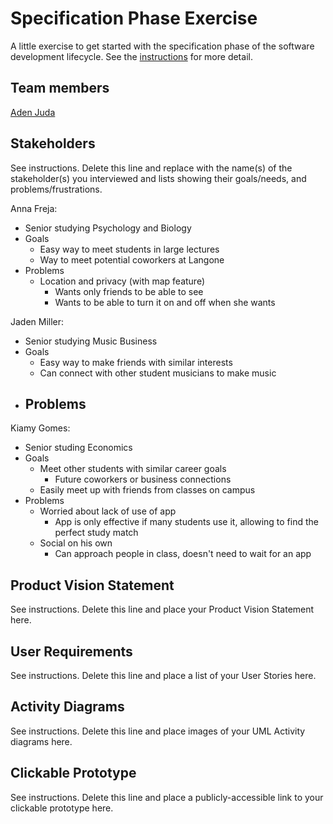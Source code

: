 # Specification Phase Exercise

A little exercise to get started with the specification phase of the software development lifecycle. See the [instructions](instructions.md) for more detail.

## Team members

[Aden Juda](https://github.com/yungsemitone)

## Stakeholders

See instructions. Delete this line and replace with the name(s) of the stakeholder(s) you interviewed and lists showing their goals/needs, and problems/frustrations.

Anna Freja:
- Senior studying Psychology and Biology
- Goals
  - Easy way to meet students in large lectures
  - Way to meet potential coworkers at Langone
- Problems 
  - Location and privacy (with map feature)
    - Wants only friends to be able to see
    - Wants to be able to turn it on and off when she wants

Jaden Miller:
- Senior studying Music Business
- Goals
  - Easy way to make friends with similar interests
  - Can connect with other student musicians to make music
- Problems
  - 

Kiamy Gomes:
- Senior studing Economics
- Goals
  - Meet other students with similar career goals
    - Future coworkers or business connections
  - Easily meet up with friends from classes on campus
- Problems
  - Worried about lack of use of app
    - App is only effective if many students use it, allowing to find the perfect study match
  - Social on his own
    - Can approach people in class, doesn't need to wait for an app

## Product Vision Statement

See instructions. Delete this line and place your Product Vision Statement here.

## User Requirements

See instructions. Delete this line and place a list of your User Stories here.

## Activity Diagrams

See instructions. Delete this line and place images of your UML Activity diagrams here.

## Clickable Prototype

See instructions. Delete this line and place a publicly-accessible link to your clickable prototype here.
